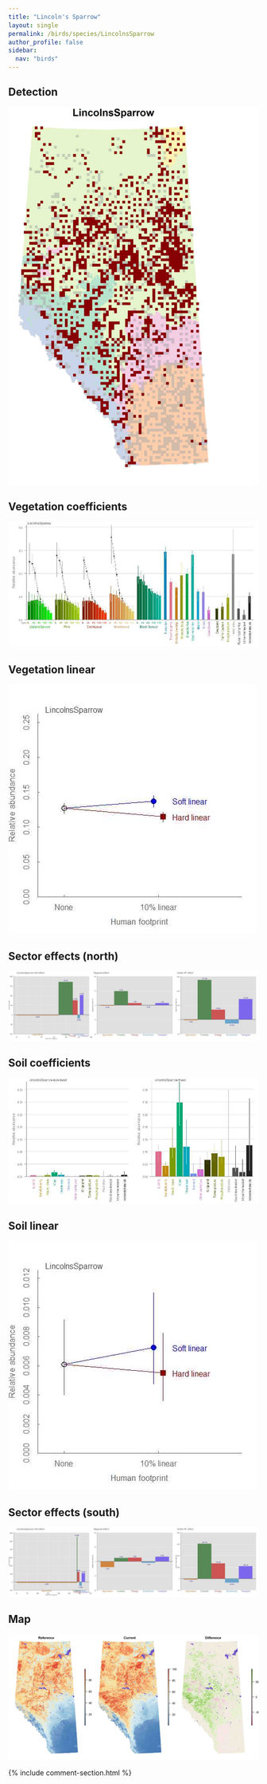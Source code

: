 ```yaml
---
title: "Lincoln's Sparrow"
layout: single
permalink: /birds/species/LincolnsSparrow
author_profile: false
sidebar:
  nav: "birds"
---
```


<h2>Detection</h2>

![](/assets/images/birds/LincolnsSparrow/det.jpg)

<h2>Vegetation coefficients</h2>

![](/assets/images/birds/LincolnsSparrow/veghf.jpg)

<h2>Vegetation linear</h2>

![](/assets/images/birds/LincolnsSparrow/lin-north.jpg)

<h2>Sector effects (north)</h2>

![](/assets/images/birds/LincolnsSparrow/sector-north.jpg)

<h2>Soil coefficients</h2>

![](/assets/images/birds/LincolnsSparrow/soilhf.jpg)

<h2>Soil linear</h2>

![](/assets/images/birds/LincolnsSparrow/lin-south.jpg)

<h2>Sector effects (south)</h2>

![](/assets/images/birds/LincolnsSparrow/sector-south.jpg)

<h2>Map</h2>

![](/assets/images/birds/LincolnsSparrow/map.jpg)

{% include comment-section.html %}
